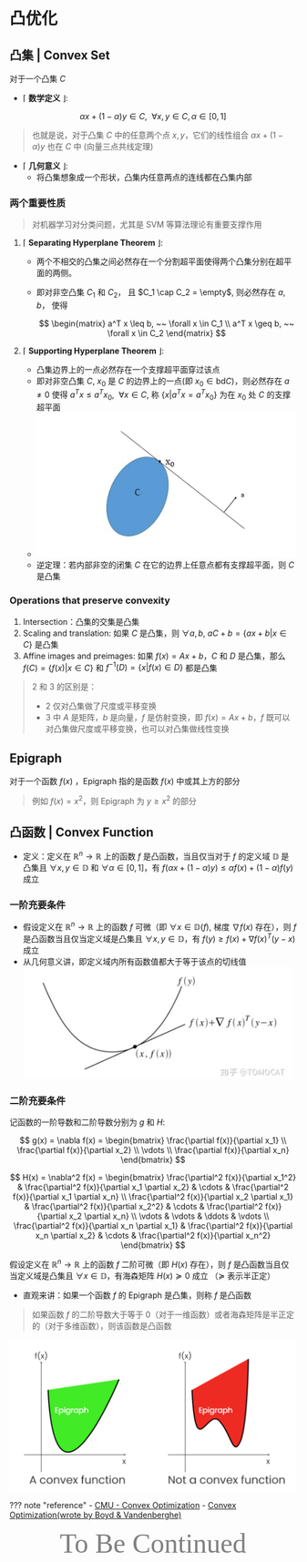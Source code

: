 # 凸优化

## 凸集 | Convex Set

对于一个凸集 $C$ 

- $\lceil$ **数学定义** $\rfloor$: 

$$
\alpha x + (1 - \alpha) y \in C, ~~ \forall x, y \in C, \alpha \in [0, 1]
$$

> 也就是说，对于凸集 $C$ 中的任意两个点 $x, y$，它们的线性组合 $\alpha x + (1 - \alpha) y$ 也在 $C$ 中 (向量三点共线定理)

- $\lceil$ **几何意义** $\rfloor$: 
    - 将凸集想象成一个形状，凸集内任意两点的连线都在凸集内部

### 两个重要性质

> 对机器学习对分类问题，尤其是 SVM 等算法理论有重要支撑作用

1. $\lceil$ **Separating Hyperplane Theorem** $\rfloor$:
   
    - 两个不相交的凸集之间必然存在一个分割超平面使得两个凸集分别在超平面的两侧。
    - 即对非空凸集 $C_1$ 和 $C_2$， 且 $C_1 \cap C_2 = \empty$, 则必然存在 $a, b$， 使得
     
        $$
        \begin{matrix}
        a^T x \leq b, ~~ \forall x \in C_1 \\
        a^T x \geq b, ~~ \forall x \in C_2
        \end{matrix}
        $$

2. $\lceil$ **Supporting Hyperplane Theorem** $\rfloor$:
   
   - 凸集边界上的一点必然存在一个支撑超平面穿过该点
   - 即对非空凸集 $C$, $x_0$ 是 $C$ 的边界上的一点(即 $x_0 \in \text{bd}C$)，则必然存在 $a \ne 0$ 使得 $a^T x \leq a^T x_0, ~~ \forall x \in C$, 称 $\{x | a^Tx = a^Tx_0 \}$ 为在 $x_0$ 处 $C$ 的支撑超平面
   - ![](../../Images/2023-11-14-16-46-52.png)
   - 逆定理：若内部非空的闭集 $C$ 在它的边界上任意点都有支撑超平面，则 $C$ 是凸集

### Operations that preserve convexity

1. Intersection：凸集的交集是凸集
2. Scaling and translation: 如果 $C$ 是凸集，则 $\forall a, b$, $aC + b = \{ax + b | x \in C \}$ 是凸集
3. Affine images and preimages: 如果 $f(x) = Ax + b$，$C$ 和 $D$ 是凸集，那么 $f(C) = \{f(x) | x \in C \}$ 和 $f^{-1}(D) = \{x | f(x) \in D \}$ 都是凸集

> 2 和 3 的区别是：
> 
> - 2 仅对凸集做了尺度或平移变换
> - 3 中 $A$ 是矩阵，$b$ 是向量，$f$ 是仿射变换，即 $f(x) = Ax + b$，$f$ 既可以对凸集做尺度或平移变换，也可以对凸集做线性变换

## Epigraph

对于一个函数 $f(x)$ ，Epigraph 指的是函数 $f(x)$ 中或其上方的部分

> 例如 $f(x) = x^2$，则 Epigraph 为 $y \geq x^2$ 的部分

## 凸函数 | Convex Function

- 定义：定义在 $\mathbb{R}^n \rightarrow \mathbb{R}$ 上的函数 $f$ 是凸函数，当且仅当对于 $f$ 的定义域 $\mathbb{D}$ 是凸集且 $\forall x, y \in \mathbb{D}$ 和 $\forall \alpha \in [0, 1]$，有 $f(\alpha x + (1 - \alpha) y) \leq \alpha f(x) + (1 - \alpha) f(y)$ 成立

### 一阶充要条件

- 假设定义在 $\mathbb{R}^n \rightarrow \mathbb{R}$ 上的函数 $f$ 可微（即 $\forall x \in \mathbb{D}(f)$, 梯度 $\nabla f(x)$ 存在），则 $f$ 是凸函数当且仅当定义域是凸集且 $\forall x, y \in \mathbb{D}$，有 $f(y) \geq f(x) + \nabla f(x)^T (y - x)$ 成立
- 从几何意义讲，即定义域内所有函数值都大于等于该点的切线值<br>![](../../Images/2023-11-15-20-02-00.png)

### 二阶充要条件

记函数的一阶导数和二阶导数分别为 $g$ 和 $H$:

$$
g(x) = \nabla f(x) = 
\begin{bmatrix}
\frac{\partial f(x)}{\partial x_1} \\
\frac{\partial f(x)}{\partial x_2} \\
\vdots \\
\frac{\partial f(x)}{\partial x_n}
\end{bmatrix}
$$

$$
H(x) = \nabla^2 f(x) =
\begin{bmatrix}
\frac{\partial^2 f(x)}{\partial x_1^2} & \frac{\partial^2 f(x)}{\partial x_1 \partial x_2} & \cdots & \frac{\partial^2 f(x)}{\partial x_1 \partial x_n} \\
\frac{\partial^2 f(x)}{\partial x_2 \partial x_1} & \frac{\partial^2 f(x)}{\partial x_2^2} & \cdots & \frac{\partial^2 f(x)}{\partial x_2 \partial x_n} \\
\vdots & \vdots & \ddots & \vdots \\
\frac{\partial^2 f(x)}{\partial x_n \partial x_1} & \frac{\partial^2 f(x)}{\partial x_n \partial x_2} & \cdots & \frac{\partial^2 f(x)}{\partial x_n^2}
\end{bmatrix}
$$

假设定义在 $\mathbb{R}^n \rightarrow \mathbb{R}$ 上的函数 $f$ 二阶可微（即 $H(x)$ 存在），则 $f$ 是凸函数当且仅当定义域是凸集且 $\forall x \in \mathbb{D}$，有海森矩阵 $H(x) \succeq 0$ 成立 （$\succeq$ 表示半正定）

- 直观来讲：如果一个函数 $f$ 的 Epigraph 是凸集，则称 $f$ 是凸函数

> 如果函数 $f$ 的二阶导数大于等于 0（对于一维函数）或者海森矩阵是半正定的（对于多维函数），则该函数是凸函数

![](../../Images/2023-11-15-18-26-58.png)


??? note "reference"
    - [CMU - Convex Optimization](https://www.stat.cmu.edu/~ryantibs/convexopt/)
    - [Convex Optimization(wrote by Boyd & Vandenberghe)](https://web.stanford.edu/~boyd/cvxbook/bv_cvxbook.pdf)

<center><font face="JetBrains Mono" color=grey size=18>To Be Continued</font></center>